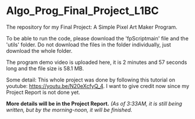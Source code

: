 # Algo_Prog_Final_Project_L1BC

The repository for my Final Project: A Simple Pixel Art Maker Program.

To be able to run the code, please download the 'fpScriptmain' file and the 'utils' folder. Do not download the files in the folder individually, just download the whole folder.

The program demo video is uploaded here, it is 2 minutes and 57 seconds long and the file size is 58.1 MB.

Some detail: This whole project was done by following this tutorial on youtube: https://youtu.be/N20eXcfyQ_4. I want to give credit now since my Project Report is not done yet.

**More details will be in the Project Report.** *(As of 3:33AM, it is still being written, but by the morning-noon, it will be finished.*
